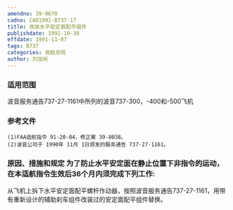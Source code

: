 ```yaml
---
amendno: 39-0670  
cadno: CAD1991-B737-17  
title: 改装水平安定面配平组件  
publishdate: 1991-10-30  
effdate: 1991-11-07  
tags: B737  
categories: 民航总局  
author: 刘加祯  
---
```

  
### 适用范围  
波音服务通告737-27-1161中所列的波音737-300，-400和-500飞机  
  
<!--more-->  
### 参考文件  
    (1)FAA适航指令 91-20-04，修正案 39-8038。  
    (2)波音公司于 1990年 11月 1日颁发的服务通告 737-27-1161。  
  
### 原因、措施和规定 为了防止水平安定面在静止位置下非指令的运动，在本适航指令生效后36个月内须完成下列工作:  
从飞机上拆下水平安定面配平螺杆作动器，按照波音服务通告737-27-1161，用带有重新设计的辅助刹车组件改装过的安定面配平组件替换。  
